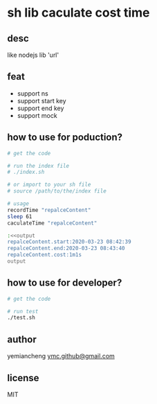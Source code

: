 # sh lib caculate cost time

## desc

like nodejs lib 'url'

## feat

- support ns
- support start key
- support end key
- support mock

## how to use for poduction?

```sh
# get the code

# run the index file
# ./index.sh

# or import to your sh file
# source /path/to/the/index file

# usage
recordTime "repalceContent"
sleep 61
caculateTime "repalceContent"

:<<output
repalceContent.start:2020-03-23 08:42:39
repalceContent.end:2020-03-23 08:43:40
repalceContent.cost:1m1s
output
```

## how to use for developer?

```sh
# get the code

# run test
./test.sh
```

## author

yemiancheng <ymc.github@gmail.com>

## license

MIT
